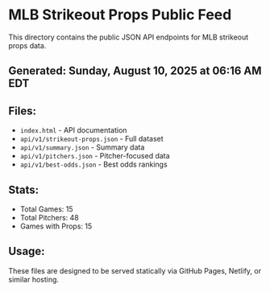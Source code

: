 # MLB Strikeout Props Public Feed

This directory contains the public JSON API endpoints for MLB strikeout props data.

## Generated: Sunday, August 10, 2025 at 06:16 AM EDT

## Files:
- `index.html` - API documentation
- `api/v1/strikeout-props.json` - Full dataset
- `api/v1/summary.json` - Summary data
- `api/v1/pitchers.json` - Pitcher-focused data  
- `api/v1/best-odds.json` - Best odds rankings

## Stats:
- Total Games: 15
- Total Pitchers: 48
- Games with Props: 15

## Usage:
These files are designed to be served statically via GitHub Pages, Netlify, or similar hosting.
